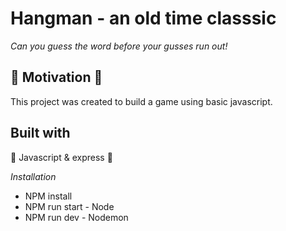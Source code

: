 #  Hangman - an old time classsic 

*Can you guess the word before your gusses run out!*

## 🚀 Motivation 🚀

This project was created to build a game using basic javascript. 

## Built with

🔨 Javascript & express 🔧

*Installation*
 - NPM install
 - NPM run start - Node
 - NPM run dev - Nodemon
